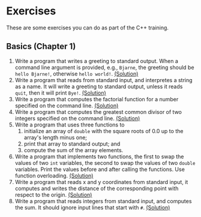 # Exercises
These are some exercises you can do as part of the C++ training.

## Basics (Chapter 1)

  1. Write a program that writes a greeting to standard output. When
    a command line argument is provided, e.g., `Bjarne`, the greeting
    should be `hello Bjarne!`, otherwise `hello world!`.
    [(Solution)](Basics/hello.cpp)
  1. Write a program that reads from standard input, and interpretes a
    string as a name.  It will write a greeting to standard output,
    unless it reads `quit`, then it will print `Bye!`.
    [(Solution)](Basics/talk.ccp)
  1. Write a program that computes the factorial function for a number
    specified on the command line.  [(Solution)](Basics/fac.cpp)
  1. Write a program that computes the greatest common divisor of
    two integers specified on the command line.
    [(Solution)](Basics/gcd.cpp)
  1. Write a program that uses three functions to
      1. initialize an array of `double` with the square roots of 0.0 up
        to the array's length minus one;
      2.  print that array to standard output; and
      3. compute the sum of the array elements.
  1. Write a program that implements two functions, the first to swap
    the values of two `int` variables, the second to swap the values of
    two `double` variables.  Print the values before and after calling
    the functions.  Use function overloading. [(Solution)](Basics/swap.cpp)
  1. Write a program that reads x and y coordinates from standard input,
    it computes and writes the distance of the corresponding point with
    respect to the origin. [(Solution)](Basics/col_dist.cpp)
  1. Write a program that reads integers from standard input, and computes
    the sum. It should ignore input lines that start with `#`.
    [(Solution)](Basics/data_parser.cpp)

